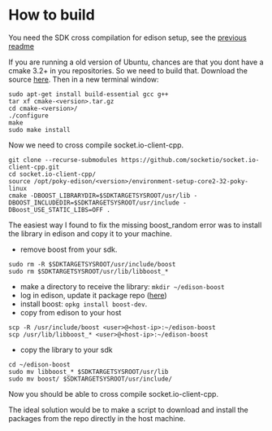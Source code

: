
How to build
============

You need the SDK cross compilation for edison setup, see the [previous readme](https://github.com/hudovisk/client-server-iotivity/blob/master/README.md)

If you are running a old version of Ubuntu, chances are that you dont have a cmake 3.2+ in you repositories. So we need
to build that. Download the source [here](https://cmake.org/download/). Then in a new terminal window:
```
sudo apt-get install build-essential gcc g++
tar xf cmake-<version>.tar.gz
cd cmake-<version>/
./configure
make
sudo make install
```

Now we need to cross compile socket.io-client-cpp.
```
git clone --recurse-submodules https://github.com/socketio/socket.io-client-cpp.git
cd socket.io-client-cpp/
source /opt/poky-edison/<version>/environment-setup-core2-32-poky-linux
cmake -DBOOST_LIBRARYDIR=$SDKTARGETSYSROOT/usr/lib -DBOOST_INCLUDEDIR=$SDKTARGETSYSROOT/usr/include -DBoost_USE_STATIC_LIBS=OFF .
```
The easiest way I found to fix the missing boost_random error was to install the library in edison and copy it to your machine.
 - remove boost from your sdk.
 ```
 sudo rm -R $SDKTARGETSYSROOT/usr/include/boost
 sudo rm $SDKTARGETSYSROOT/usr/lib/libboost_*
 ```
 - make a directory to receive the library: `mkdir ~/edison-boost`
 - log in edison, update it package repo ([here](http://alextgalileo.altervista.org/edison-package-repo-configuration-instructions.html))
 - install boost: `opkg install boost-dev`.
 - copy from edison to your host
 ```
 scp -R /usr/include/boost <user>@<host-ip>:~/edison-boost
 scp /usr/lib/libboost_* <user>@<host-ip>:~/edison-boost
 ```
 - copy the library to your sdk
 ```
 cd ~/edison-boost
 sudo mv libboost_* $SDKTARGETSYSROOT/usr/lib
 sudo mv boost/ $SDKTARGETSYSROOT/usr/include/
 ```
 
 Now you should be able to cross compile socket.io-client-cpp.
 
 The ideal solution would be to make a script to download and install the packages from the repo directly in the host machine.
